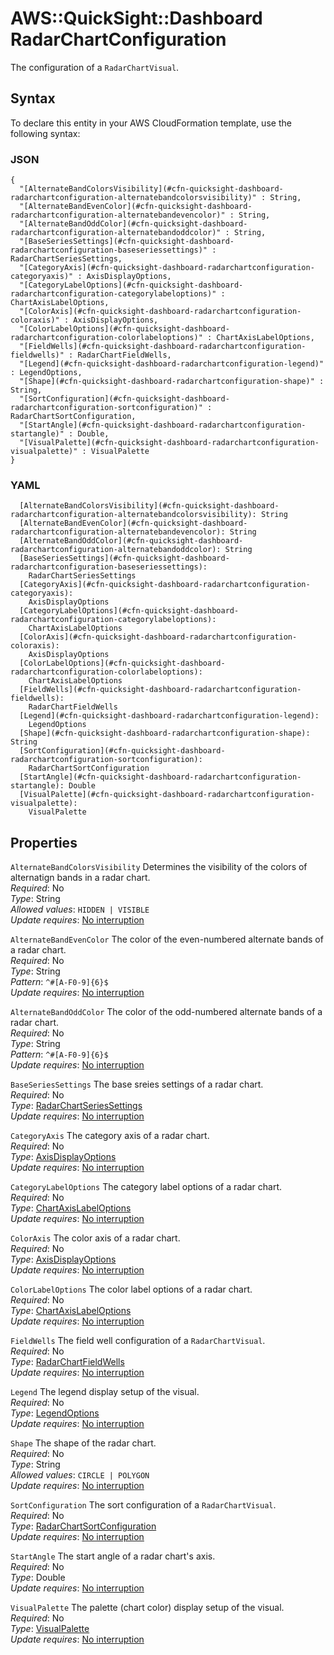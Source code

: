 # AWS::QuickSight::Dashboard RadarChartConfiguration<a name="aws-properties-quicksight-dashboard-radarchartconfiguration"></a>

The configuration of a `RadarChartVisual`\.

## Syntax<a name="aws-properties-quicksight-dashboard-radarchartconfiguration-syntax"></a>

To declare this entity in your AWS CloudFormation template, use the following syntax:

### JSON<a name="aws-properties-quicksight-dashboard-radarchartconfiguration-syntax.json"></a>

```
{
  "[AlternateBandColorsVisibility](#cfn-quicksight-dashboard-radarchartconfiguration-alternatebandcolorsvisibility)" : String,
  "[AlternateBandEvenColor](#cfn-quicksight-dashboard-radarchartconfiguration-alternatebandevencolor)" : String,
  "[AlternateBandOddColor](#cfn-quicksight-dashboard-radarchartconfiguration-alternatebandoddcolor)" : String,
  "[BaseSeriesSettings](#cfn-quicksight-dashboard-radarchartconfiguration-baseseriessettings)" : RadarChartSeriesSettings,
  "[CategoryAxis](#cfn-quicksight-dashboard-radarchartconfiguration-categoryaxis)" : AxisDisplayOptions,
  "[CategoryLabelOptions](#cfn-quicksight-dashboard-radarchartconfiguration-categorylabeloptions)" : ChartAxisLabelOptions,
  "[ColorAxis](#cfn-quicksight-dashboard-radarchartconfiguration-coloraxis)" : AxisDisplayOptions,
  "[ColorLabelOptions](#cfn-quicksight-dashboard-radarchartconfiguration-colorlabeloptions)" : ChartAxisLabelOptions,
  "[FieldWells](#cfn-quicksight-dashboard-radarchartconfiguration-fieldwells)" : RadarChartFieldWells,
  "[Legend](#cfn-quicksight-dashboard-radarchartconfiguration-legend)" : LegendOptions,
  "[Shape](#cfn-quicksight-dashboard-radarchartconfiguration-shape)" : String,
  "[SortConfiguration](#cfn-quicksight-dashboard-radarchartconfiguration-sortconfiguration)" : RadarChartSortConfiguration,
  "[StartAngle](#cfn-quicksight-dashboard-radarchartconfiguration-startangle)" : Double,
  "[VisualPalette](#cfn-quicksight-dashboard-radarchartconfiguration-visualpalette)" : VisualPalette
}
```

### YAML<a name="aws-properties-quicksight-dashboard-radarchartconfiguration-syntax.yaml"></a>

```
  [AlternateBandColorsVisibility](#cfn-quicksight-dashboard-radarchartconfiguration-alternatebandcolorsvisibility): String
  [AlternateBandEvenColor](#cfn-quicksight-dashboard-radarchartconfiguration-alternatebandevencolor): String
  [AlternateBandOddColor](#cfn-quicksight-dashboard-radarchartconfiguration-alternatebandoddcolor): String
  [BaseSeriesSettings](#cfn-quicksight-dashboard-radarchartconfiguration-baseseriessettings):
    RadarChartSeriesSettings
  [CategoryAxis](#cfn-quicksight-dashboard-radarchartconfiguration-categoryaxis):
    AxisDisplayOptions
  [CategoryLabelOptions](#cfn-quicksight-dashboard-radarchartconfiguration-categorylabeloptions):
    ChartAxisLabelOptions
  [ColorAxis](#cfn-quicksight-dashboard-radarchartconfiguration-coloraxis):
    AxisDisplayOptions
  [ColorLabelOptions](#cfn-quicksight-dashboard-radarchartconfiguration-colorlabeloptions):
    ChartAxisLabelOptions
  [FieldWells](#cfn-quicksight-dashboard-radarchartconfiguration-fieldwells):
    RadarChartFieldWells
  [Legend](#cfn-quicksight-dashboard-radarchartconfiguration-legend):
    LegendOptions
  [Shape](#cfn-quicksight-dashboard-radarchartconfiguration-shape): String
  [SortConfiguration](#cfn-quicksight-dashboard-radarchartconfiguration-sortconfiguration):
    RadarChartSortConfiguration
  [StartAngle](#cfn-quicksight-dashboard-radarchartconfiguration-startangle): Double
  [VisualPalette](#cfn-quicksight-dashboard-radarchartconfiguration-visualpalette):
    VisualPalette
```

## Properties<a name="aws-properties-quicksight-dashboard-radarchartconfiguration-properties"></a>

`AlternateBandColorsVisibility` <a name="cfn-quicksight-dashboard-radarchartconfiguration-alternatebandcolorsvisibility"></a>
Determines the visibility of the colors of alternatign bands in a radar chart\.  
_Required_: No  
_Type_: String  
_Allowed values_: `HIDDEN | VISIBLE`  
_Update requires_: [No interruption](https://docs.aws.amazon.com/AWSCloudFormation/latest/UserGuide/using-cfn-updating-stacks-update-behaviors.html#update-no-interrupt)

`AlternateBandEvenColor` <a name="cfn-quicksight-dashboard-radarchartconfiguration-alternatebandevencolor"></a>
The color of the even\-numbered alternate bands of a radar chart\.  
_Required_: No  
_Type_: String  
_Pattern_: `^#[A-F0-9]{6}$`  
_Update requires_: [No interruption](https://docs.aws.amazon.com/AWSCloudFormation/latest/UserGuide/using-cfn-updating-stacks-update-behaviors.html#update-no-interrupt)

`AlternateBandOddColor` <a name="cfn-quicksight-dashboard-radarchartconfiguration-alternatebandoddcolor"></a>
The color of the odd\-numbered alternate bands of a radar chart\.  
_Required_: No  
_Type_: String  
_Pattern_: `^#[A-F0-9]{6}$`  
_Update requires_: [No interruption](https://docs.aws.amazon.com/AWSCloudFormation/latest/UserGuide/using-cfn-updating-stacks-update-behaviors.html#update-no-interrupt)

`BaseSeriesSettings` <a name="cfn-quicksight-dashboard-radarchartconfiguration-baseseriessettings"></a>
The base sreies settings of a radar chart\.  
_Required_: No  
_Type_: [RadarChartSeriesSettings](aws-properties-quicksight-dashboard-radarchartseriessettings.md)  
_Update requires_: [No interruption](https://docs.aws.amazon.com/AWSCloudFormation/latest/UserGuide/using-cfn-updating-stacks-update-behaviors.html#update-no-interrupt)

`CategoryAxis` <a name="cfn-quicksight-dashboard-radarchartconfiguration-categoryaxis"></a>
The category axis of a radar chart\.  
_Required_: No  
_Type_: [AxisDisplayOptions](aws-properties-quicksight-dashboard-axisdisplayoptions.md)  
_Update requires_: [No interruption](https://docs.aws.amazon.com/AWSCloudFormation/latest/UserGuide/using-cfn-updating-stacks-update-behaviors.html#update-no-interrupt)

`CategoryLabelOptions` <a name="cfn-quicksight-dashboard-radarchartconfiguration-categorylabeloptions"></a>
The category label options of a radar chart\.  
_Required_: No  
_Type_: [ChartAxisLabelOptions](aws-properties-quicksight-dashboard-chartaxislabeloptions.md)  
_Update requires_: [No interruption](https://docs.aws.amazon.com/AWSCloudFormation/latest/UserGuide/using-cfn-updating-stacks-update-behaviors.html#update-no-interrupt)

`ColorAxis` <a name="cfn-quicksight-dashboard-radarchartconfiguration-coloraxis"></a>
The color axis of a radar chart\.  
_Required_: No  
_Type_: [AxisDisplayOptions](aws-properties-quicksight-dashboard-axisdisplayoptions.md)  
_Update requires_: [No interruption](https://docs.aws.amazon.com/AWSCloudFormation/latest/UserGuide/using-cfn-updating-stacks-update-behaviors.html#update-no-interrupt)

`ColorLabelOptions` <a name="cfn-quicksight-dashboard-radarchartconfiguration-colorlabeloptions"></a>
The color label options of a radar chart\.  
_Required_: No  
_Type_: [ChartAxisLabelOptions](aws-properties-quicksight-dashboard-chartaxislabeloptions.md)  
_Update requires_: [No interruption](https://docs.aws.amazon.com/AWSCloudFormation/latest/UserGuide/using-cfn-updating-stacks-update-behaviors.html#update-no-interrupt)

`FieldWells` <a name="cfn-quicksight-dashboard-radarchartconfiguration-fieldwells"></a>
The field well configuration of a `RadarChartVisual`\.  
_Required_: No  
_Type_: [RadarChartFieldWells](aws-properties-quicksight-dashboard-radarchartfieldwells.md)  
_Update requires_: [No interruption](https://docs.aws.amazon.com/AWSCloudFormation/latest/UserGuide/using-cfn-updating-stacks-update-behaviors.html#update-no-interrupt)

`Legend` <a name="cfn-quicksight-dashboard-radarchartconfiguration-legend"></a>
The legend display setup of the visual\.  
_Required_: No  
_Type_: [LegendOptions](aws-properties-quicksight-dashboard-legendoptions.md)  
_Update requires_: [No interruption](https://docs.aws.amazon.com/AWSCloudFormation/latest/UserGuide/using-cfn-updating-stacks-update-behaviors.html#update-no-interrupt)

`Shape` <a name="cfn-quicksight-dashboard-radarchartconfiguration-shape"></a>
The shape of the radar chart\.  
_Required_: No  
_Type_: String  
_Allowed values_: `CIRCLE | POLYGON`  
_Update requires_: [No interruption](https://docs.aws.amazon.com/AWSCloudFormation/latest/UserGuide/using-cfn-updating-stacks-update-behaviors.html#update-no-interrupt)

`SortConfiguration` <a name="cfn-quicksight-dashboard-radarchartconfiguration-sortconfiguration"></a>
The sort configuration of a `RadarChartVisual`\.  
_Required_: No  
_Type_: [RadarChartSortConfiguration](aws-properties-quicksight-dashboard-radarchartsortconfiguration.md)  
_Update requires_: [No interruption](https://docs.aws.amazon.com/AWSCloudFormation/latest/UserGuide/using-cfn-updating-stacks-update-behaviors.html#update-no-interrupt)

`StartAngle` <a name="cfn-quicksight-dashboard-radarchartconfiguration-startangle"></a>
The start angle of a radar chart's axis\.  
_Required_: No  
_Type_: Double  
_Update requires_: [No interruption](https://docs.aws.amazon.com/AWSCloudFormation/latest/UserGuide/using-cfn-updating-stacks-update-behaviors.html#update-no-interrupt)

`VisualPalette` <a name="cfn-quicksight-dashboard-radarchartconfiguration-visualpalette"></a>
The palette \(chart color\) display setup of the visual\.  
_Required_: No  
_Type_: [VisualPalette](aws-properties-quicksight-dashboard-visualpalette.md)  
_Update requires_: [No interruption](https://docs.aws.amazon.com/AWSCloudFormation/latest/UserGuide/using-cfn-updating-stacks-update-behaviors.html#update-no-interrupt)
